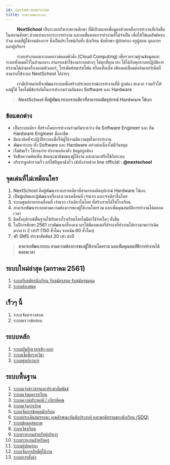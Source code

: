 ```yaml
---
id: system-overview
title: ภาพรวมของระบบ
---
```


<p style="text-indent: 2.5em;"><b>NextSchool</b> เป็นระบบบริหารสถานศึกษา ที่มีเป้าหมายเพื่อดูแลช่วยเหลือการทำงานที่เกิดขึ้นในสถานศึกษา ช่วยแบ่งเบาภาระการทำงาน และลดขั้นตอนการทำงานที่ไม่จำเป็น เพื่อให้ได้ผลลัพธ์ครบถ้วน ตามที่ผู้ใช้งานต้องการ ซึ่งเป็นประโยชน์กับทั้ง นักเรียน นักศึกษา ผู้ปกครอง ครูผู้สอน บุคลากร และผู้บริหาร</p>

<p style="text-indent: 2.5em;">ระบบทำงานบนระบบคลาวด์คอมพิวติ้ง (Cloud Computing) เพื่อรวบรวมฐานข้อมูลและระบบทั้งหมดไว้ในส่วนกลาง สามารถเข้าใช้งานระบบต่างๆ ได้ทุกที่ทุกเวลา ใช้ได้กับทุกระบบปฏิบัติการ ทำงานได้ผ่านเครื่องคอมพิวเตอร์, โทรศัพท์สมาร์ทโฟน หรือแท็บเล็ต เพียงแค่เชื่อมต่ออินเทอร์เน็ตก็สามารถใช้ระบบ NextSchool ได้ง่ายๆ</p>

<p style="text-indent: 2.5em;">เรามีเป้าหมายที่จะพัฒนาระบบเพื่อสร้างประสบการณ์การทำงานที่ดี ถูกต้อง สะดวก รวดเร็วให้แก่ผู้ใช้ โดยไม่มีข้อจำกัดในการทำงานร่วมกันของ Software และ Hardware</p>

> **NextSchool คือผู้พัฒนาระบบรายเดียวที่สามารถผลิตอุปกรณ์ Hardware ได้เอง**

## ข้อแตกต่าง

* เป็นระบบเดียว ที่สร้างโดยการทำงานร่วมกันระหว่าง ทีม Software Engineer และ ทีม Hardware Engineer มืออาชีพ
* มีแนวคิดที่จะปฏิวัติระบบเพื่อให้ผู้ใช้งานมีความสุขในการทำงาน
* พัฒนาระบบ ทั้ง Software และ Hardware อย่างต่อเนื่องไม่มีวันหยุด
* เริ่มต้นเร็ว ใช้งานง่าย ทำงานคล่องตัว ข้อมูลถูกต้อง
* รับฟังความคิดเห็น ข้อแนะนำติชมของผู้ใช้งาน และนำมาปรับใช้กับระบบ
* บริการลูกค้ารวดเร็ว แก้ไขปัญหาฉับไว เข้าถึงง่ายด้วย line official : **@nextschool**

## จุดเด่นที่ไม่เหมือนใคร

1. NextSchool คือผู้พัฒนาระบบรายเดียวที่สามารถผลิตอุปกรณ์ Hardware ได้เอง
2. เป็นผู้ผลิตและผู้พัฒนาเครื่องลงเวลาเคลื่อนที่ เจ้าแรก และเจ้าเดียวในไทย
3. ระบบศูนย์อาหารเคลื่อนที่ เจ้าแรก เจ้าเดียวในไทย ที่สร้างรายได้ให้โรงเรียน
4. สามารถพัฒนาระบบตามความต้องการของผู้ใช้งานโดยรวม และเพิ่มคุณสมบัติการทำงานได้ตลอดเวลา
5. ติดตั้งอุปกรณ์พื้นฐานให้กับทางโรงเรียนโดยไม่มีค่าใช้จ่ายใดๆ ทั้งสิ้น
6. ในปีการศึกษา 2561 เราพัฒนาเครื่องลงเวลาให้มีแบตเตอรี่สำรองที่ทำงานได้ยาวนานกว่าเดิม มากกว่า 2 เท่า!! (150 ชั่วโมง จากเดิม 60 ชั่วโมง)
7. ฟรี SMS ประชาสัมพันธ์ 20 เท่า ต่อปี

> **สามารถพัฒนาระบบ ตามความต้องการของผู้ใช้งานโดยรวม และเพิ่มคุณสมบัติการทำงานได้ ตลอดเวลา**

## ระบบใหม่ล่าสุด (มกราคม 2561)

1. [ระบบรับสมัครนักเรียน รับสมัครสอบ รับสมัครชุมนุม](/docs/admission.html)
2. [ระบบห้องสมุด](/docs/library.html)

## เร็วๆ นี้

1. ระบบจัดตารางสอน
2. ระบบตรวจข้อสอบ

## ระบบหลัก

1. [ระบบบันทึกเวลาเข้า-ออก](/docs/clockin.html)
2. [ระบบเช็คชื่อรายวิชา](/docs/scaninclass.html)
3. [ระบบศูนย์อาหาร](/docs/foodcourt.html)

## ระบบพื้นฐาน

1. [ระบบแจ้งข่าวสารและประชาสัมพันธ์](/docs/announce.html)
2. [ระบบแจ้งผลการเรียน](/docs/gpa.html)
3. [ระบบความประพฤติ / เกียรติคุณ](/docs/behavior.html)
4. [ระบบแจ้งการบ้าน](/docs/homework.html)
5. [ระบบจัดการข้อมูลนักเรียน](/docs/students.html)
6. [ระบบประเมินสมรรถนะ คุณลักษณะอันพึงประสงค์ และพฤติกรรมของนักเรียน (SDQ)](/docs/sdq.html)
7. [ระบบข้อมูลสุขภาพ](/docs/heath.html)
8. [ระบบวิชาเรียน](/docs/course.html)
9. [ระบบรายงานสำหรับผู้บริหาร](/docs/bi.html)
10. [ระบบรายงานสำหรับครู](/docs/report.html)
11. [ระบบผู้ปกครอง](/docs/parent.html)
12. [ระบบจัดการสิทธิ์ผู้ใช้งาน](/docs/permission.html)
13. [ระบบการตั้งค่า](/docs/settings.html)
